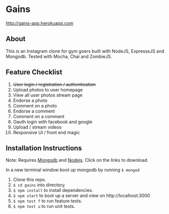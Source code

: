Gains
=====

http://gains-app.herokuapp.com

About
-----

This is an Instagram clone for gym goers built with NodeJS, ExpresssJS and Mongodb. Tested with Mocha, Chai and ZombieJS.

Feature Checklist
--------------

1. <s>User login / registration / authentication</s>
2. Upload photos to user homepage
3. View all user photos stream page
4. Endorse a photo
5. Comment on a photo
6. Endorse a comment
7. Comment on a comment
8. Oauth login with facebook and google
9. Upload / stream videos
10. Responsive UI / front end magic

Installation Instructions
-------------------------

Note: Requires [Mongodb](https://www.mongodb.com/download-center?jmp=nav#community) and [Nodejs](https://nodejs.org/en/download/). Click on the links to download.

In a new terminal window boot up mongodb by running ``$ mongod``

1. Clone this repo.
2. ``$ cd gains`` into directory.
3. ``$ npm install`` to install dependencies.
4. ``$ npm start`` to boot up a server and view on http://localhost:3000
5. ``$ npm test f`` to run feature tests.
6. ``$ npm test u`` to run unit tests.
